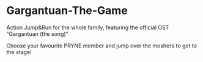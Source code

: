 # Gargantuan-The-Game

Action Jump&Run for the whole family, featuring the official OST "Gargantuan (the song)"

Choose your favourite PRYNE member and jump over the moshers to get to the stage!
